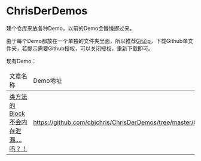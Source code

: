 # ChrisDerDemos

建个仓库来放各种Demo，以前的Demo会慢慢挪过来。

由于每个Demo都放在一个单独的文件夹里面，所以推荐[GitZip](https://kinolien.github.io/gitzip/)，下载Github单文件夹，若提示需要Github授权，可以关闭授权，重新下载即可。

现有Demo：<table><thead><tr><td>文章名称</td><td>Demo地址</td></tr></thead><tr><td><a href="https://objchris.github.io/2016/07/17/类方法Block内存泄漏/">类方法的Block不会内存泄漏....吗？！</a></td><td>https://github.com/objchris/ChrisDerDemos/tree/master/ClassBlockDemo</td></tr></table>
